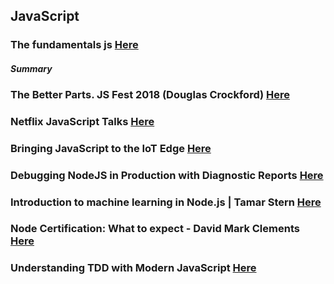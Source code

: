 ## JavaScript
### The fundamentals js [Here](https://dev.to/syntax/the-fundamentals-js)

#### _Summary_ 
    
### The Better Parts. JS Fest 2018 (Douglas Crockford) [Here](https://www.youtube.com/watch?v=XFTOG895C7c)
### Netflix JavaScript Talks [Here](https://www.youtube.com/watch?v=WLqc0EX8Bmg)
### Bringing JavaScript to the IoT Edge [Here](https://www.youtube.com/watch?v=bBzRLZWlco8)
### Debugging NodeJS in Production with Diagnostic Reports [Here](https://www.youtube.com/watch?v=PLiar_Aj9gs)
### Introduction to machine learning in Node.js | Tamar Stern [Here](https://www.youtube.com/watch?v=SF8sluhCQTY)
### Node Certification: What to expect - David Mark Clements [Here](https://www.youtube.com/watch?v=aqfixmkWOIQ)

### Understanding TDD with Modern JavaScript [Here](https://www.youtube.com/watch?v=oneGCBiPK_Q)